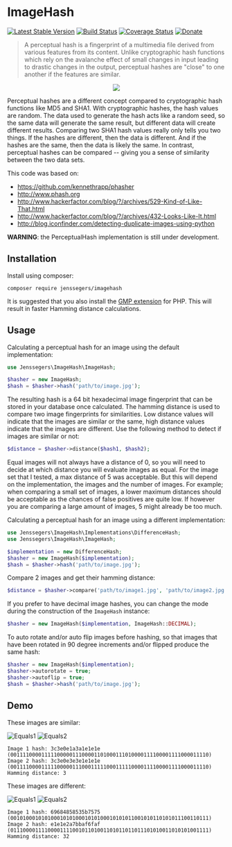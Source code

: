 ImageHash
=========

[![Latest Stable Version](http://img.shields.io/github/release/jenssegers/imagehash.svg)](https://packagist.org/packages/jenssegers/imagehash) [![Build Status](http://img.shields.io/travis/jenssegers/imagehash.svg)](https://travis-ci.org/jenssegers/imagehash) [![Coverage Status](http://img.shields.io/coveralls/jenssegers/imagehash.svg)](https://coveralls.io/r/jenssegers/imagehash) [![Donate](https://img.shields.io/badge/donate-paypal-blue.svg)](https://www.paypal.me/jenssegers)

> A perceptual hash is a fingerprint of a multimedia file derived from various features from its content. Unlike cryptographic hash functions which rely on the avalanche effect of small changes in input leading to drastic changes in the output, perceptual hashes are "close" to one another if the features are similar.

<p align="center"><img src="https://jenssegers.com/uploads/images/fingerprint.png"></p>

Perceptual hashes are a different concept compared to cryptographic hash functions like MD5 and SHA1. With cryptographic hashes, the hash values are random. The data used to generate the hash acts like a random seed, so the same data will generate the same result, but different data will create different results. Comparing two SHA1 hash values really only tells you two things. If the hashes are different, then the data is different. And if the hashes are the same, then the data is likely the same. In contrast, perceptual hashes can be compared -- giving you a sense of similarity between the two data sets.

This code was based on:
 - https://github.com/kennethrapp/phasher
 - http://www.phash.org
 - http://www.hackerfactor.com/blog/?/archives/529-Kind-of-Like-That.html
 - http://www.hackerfactor.com/blog/?/archives/432-Looks-Like-It.html
 - http://blog.iconfinder.com/detecting-duplicate-images-using-python

**WARNING**: the PerceptualHash implementation is still under development.

Installation
------------

Install using composer:

	composer require jenssegers/imagehash

It is suggested that you also install the [GMP extension](http://php.net/manual/en/book.gmp.php) for PHP. This will result in faster Hamming distance calculations.

Usage
-----

Calculating a perceptual hash for an image using the default implementation:

```php
use Jenssegers\ImageHash\ImageHash;

$hasher = new ImageHash;
$hash = $hasher->hash('path/to/image.jpg');
```

The resulting hash is a 64 bit hexadecimal image fingerprint that can be stored in your database once calculated. The hamming distance is used to compare two image fingerprints for similarities. Low distance values will indicate that the images are similar or the same, high distance values indicate that the images are different. Use the following method to detect if images are similar or not:

```php
$distance = $hasher->distance($hash1, $hash2);
```

Equal images will not always have a distance of 0, so you will need to decide at which distance you will evaluate images as equal. For the image set that I tested, a max distance of 5 was acceptable. But this will depend on the implementation, the images and the number of images. For example; when comparing a small set of images, a lower maximum distances should be acceptable as the chances of false positives are quite low. If however you are comparing a large amount of images, 5 might already be too much.

Calculating a perceptual hash for an image using a different implementation:

```php
use Jenssegers\ImageHash\Implementations\DifferenceHash;
use Jenssegers\ImageHash\ImageHash;

$implementation = new DifferenceHash;
$hasher = new ImageHash($implementation);
$hash = $hasher->hash('path/to/image.jpg');
```

Compare 2 images and get their hamming distance:

```php
$distance = $hasher->compare('path/to/image1.jpg', 'path/to/image2.jpg');
```

If you prefer to have decimal image hashes, you can change the mode during the construction of the `ImageHash` instance:

```php
$hasher = new ImageHash($implementation, ImageHash::DECIMAL);
```

To auto rotate and/or auto flip images before hashing, so that images that have been rotated in 90 degree increments and/or flipped produce the same hash:

```php
$hasher = new ImageHash($implementation);
$hasher->autorotate = true;
$hasher->autoflip = true;
$hash = $hasher->hash('path/to/image.jpg');
```

Demo
----

These images are similar:

![Equals1](https://raw.githubusercontent.com/jenssegers/imagehash/master/tests/images/forest/forest-high.jpg)
![Equals2](https://raw.githubusercontent.com/jenssegers/imagehash/master/tests/images/forest/forest-copyright.jpg)

	Image 1 hash: 3c3e0e1a3a1e1e1e (0011110000111110000011100001101000111010000111100001111000011110)
	Image 2 hash: 3c3e0e3e3e1e1e1e (0011110000111110000011100011111000111110000111100001111000011110)
	Hamming distance: 3

These images are different:

![Equals1](https://raw.githubusercontent.com/jenssegers/imagehash/master/tests/images/office/tumblr_ndyfnr7lk21tubinno1_1280.jpg)
![Equals2](https://raw.githubusercontent.com/jenssegers/imagehash/master/tests/images/office/tumblr_ndyfq386o41tubinno1_1280.jpg)

	Image 1 hash: 69684858535b7575 (0010100010101000101010001010100010101011001010110101011100110111)
	Image 2 hash: e1e1e2a7bbaf6faf (0111000011110000111100101101001101011011011101010011010101001111)
	Hamming distance: 32
